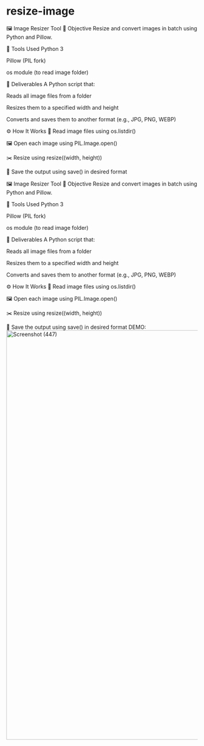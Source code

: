 # resize-image
🖼️ Image Resizer Tool
📌 Objective
Resize and convert images in batch using Python and Pillow.

🧰 Tools Used
Python 3

Pillow (PIL fork)

os module (to read image folder)

📂 Deliverables
A Python script that:

Reads all image files from a folder

Resizes them to a specified width and height

Converts and saves them to another format (e.g., JPG, PNG, WEBP)

⚙️ How It Works
📁 Read image files using os.listdir()

🖼️ Open each image using PIL.Image.open()

✂️ Resize using resize((width, height))

💾 Save the output using save() in desired format

🖼️ Image Resizer Tool
📌 Objective
Resize and convert images in batch using Python and Pillow.

🧰 Tools Used
Python 3

Pillow (PIL fork)

os module (to read image folder)

📂 Deliverables
A Python script that:

Reads all image files from a folder

Resizes them to a specified width and height

Converts and saves them to another format (e.g., JPG, PNG, WEBP)

⚙️ How It Works
📁 Read image files using os.listdir()

🖼️ Open each image using PIL.Image.open()

✂️ Resize using resize((width, height))

💾 Save the output using save() in desired format
DEMO:
<img width="1920" height="1080" alt="Screenshot (447)" src="https://github.com/user-attachments/assets/743c861d-a6a1-45d6-8049-3263d3e44ee7" />

